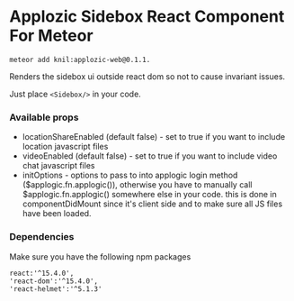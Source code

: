 # Applozic Sidebox React Component For Meteor

```
meteor add knil:applozic-web@0.1.1.
```

Renders the sidebox ui outside react dom so not to cause invariant issues.

Just place ```<Sidebox/>``` in your code.

### Available props
- locationShareEnabled (default false) - set to true if you want to include location javascript files
- videoEnabled (default false) - set to true if you want to include video chat javascript files
- initOptions - options to pass to into applogic login method ($applogic.fn.applogic()), otherwise you have to manually call $applogic.fn.applogic() somewhere else in your code. this is done in componentDidMount since it's client side and to make sure all JS files have been loaded.

### Dependencies

Make sure you have the following npm packages
```
react:'^15.4.0',
'react-dom':'^15.4.0',
'react-helmet':'^5.1.3'
```
